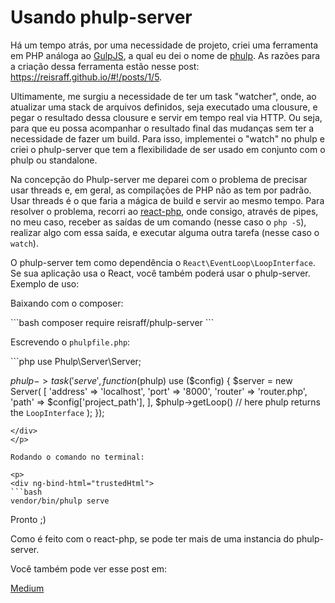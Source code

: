 # Usando phulp-server

Há um tempo atrás, por uma necessidade de projeto, criei uma ferramenta em PHP análoga ao <a href="http://gulpjs.com/" target="_blank">GulpJS</a>, a qual eu dei o nome de <a href="https://reisraff.github.io/phulp/" target="_blank">phulp</a>. As razões para a criação dessa ferramenta estão nesse post: <a href="https://reisraff.github.io/#!/posts/1/5" target="_blank">https://reisraff.github.io/#!/posts/1/5</a>.

Ultimamente, me surgiu a necessidade de ter um task "watcher", onde, ao atualizar uma stack de arquivos definidos, seja executado uma clousure, e pegar o resultado dessa clousure e servir em tempo real via HTTP. Ou seja, para que eu possa acompanhar o resultado final das mudanças sem ter a necessidade de fazer um build. Para isso, implementei o "watch" no phulp e criei o phulp-server que tem a flexibilidade de ser usado em conjunto com o phulp ou standalone.

Na concepção do Phulp-server me deparei com o problema de precisar usar threads e, em geral, as compilações de PHP não as tem por padrão. Usar threads é o que faria a mágica de build e servir ao mesmo tempo. Para resolver o problema, recorri ao <a href="http://reactphp.org/" target="_blank">react-php</a>, onde consigo, através de pipes, no meu caso, receber as saídas de um comando (nesse caso o `php -S`), realizar algo com essa saída, e executar alguma outra tarefa (nesse caso o `watch`).

O phulp-server tem como dependência o `React\EventLoop\LoopInterface`. Se sua aplicação usa o React, você também poderá usar o phulp-server. Exemplo de uso:

Baixando com o composer:

<p>
<div ng-bind-html="trustedHtml">
```bash
composer require reisraff/phulp-server
```
</div>
</p>

Escrevendo o `phulpfile.php`:

<p>
<div ng-bind-html="trustedHtml">
```php
<?php

use Phulp\Server\Server;

$phulp->task('serve', function ($phulp) use ($config) {
    $server = new Server(
        [
            'address' => 'localhost',
            'port' => '8000',
            'router' => 'router.php',
            'path' => $config['project_path'],
        ],
        $phulp->getLoop() // here phulp returns the `LoopInterface`
    );
});
```
</div>
</p>

Rodando o comando no terminal:

<p>
<div ng-bind-html="trustedHtml">
```bash
vendor/bin/phulp serve
```
</p>

Pronto ;)

Como é feito com o react-php, se pode ter mais de uma instancia do phulp-server.

Você também pode ver esse post em:

<a href="https://medium.com/@reisraff/usando-phulp-server-5fe313f2fc10" target="_blank">Medium</a>